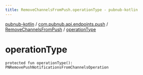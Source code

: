 ```yaml
---
title: RemoveChannelsFromPush.operationType - pubnub-kotlin
---
```


[pubnub-kotlin](../../index.html) / [com.pubnub.api.endpoints.push](../index.html) / [RemoveChannelsFromPush](index.html) / [operationType](./operation-type.html)

# operationType

`protected fun operationType(): PNRemovePushNotificationsFromChannelsOperation`